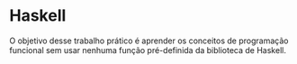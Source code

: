 # Haskell
O	objetivo	desse	 trabalho	prático	é	aprender os conceitos de programação funcional sem usar	 nenhuma	função	pré-definida	da biblioteca	de	Haskell.
